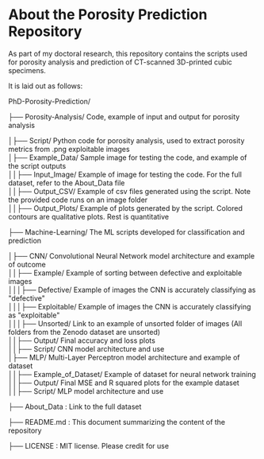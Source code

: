 # About the Porosity Prediction Repository

As part of my doctoral research, this repository contains the scripts used for porosity analysis and prediction of CT-scanned 3D-printed cubic specimens.  

It is laid out as follows:

PhD-Porosity-Prediction/  
                                                                                                                                                                                  
├── Porosity-Analysis/                  Code, example of input and output for porosity analysis  
                                                                                                                                                                                  
│├── Script/                          Python code for porosity analysis, used to extract porosity metrics from .png exploitable images  
│├── Example_Data/                    Sample image for testing the code, and example of the script outputs  
││├── Input_Image/                Example of image for testing the code.  For the full dataset, refer to the About_Data file  
││├── Output_CSV/                 Example of csv files generated using the script. Note the provided code runs on an image folder  
││├── Output_Plots/               Example of plots generated by the script. Colored contours are qualitative plots. Rest is quantitative   
                                                                                                                                                                                  
                                                                                                                                                                                  
├── Machine-Learning/                   The ML scripts developed for classification and prediction  
                                                                                                                                                                                  
│├── CNN/                             Convolutional Neural Network model architecture and example of outcome    
││├── Example/                  Example of sorting between defective and exploitable images  
│││├── Defective/               Example of images the CNN is accurately classifying as "defective"  
│││├── Exploitable/             Example of images the CNN is accurately classifying as "exploitable"  
│││├── Unsorted/                Link to an example of unsorted folder of images (All folders from the Zenodo dataset are unsorted)  
││├── Output/                   Final accuracy and loss plots  
││├── Script/                   CNN model architecture and use  
│├── MLP/                            Multi-Layer Perceptron model architecture and example of dataset  
││├── Example_of_Dataset/         Example of dataset for neural network training  
││├── Output/                     Final MSE and R squared plots for the example dataset  
││├── Script/                     MLP model architecture and use  
                                                                          
                                                                                                                                                                                  
├── About_Data                         : Link to the full dataset  
                                                                                                                                                                                  
├── README.md                         :  This document summarizing the content of the repository  
                                                                                                                                                                                  
├── LICENSE                         :    MIT license. Please credit for use  
                                                                                                                                                                                  

